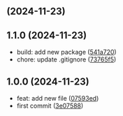 ##  (2024-11-23)




## 1.1.0 (2024-11-23)

* build: add new package ([541a720](https://github.com/zEttOn86/practice-conventional-commits/commit/541a720))
* chore: update .gitignore ([73765f5](https://github.com/zEttOn86/practice-conventional-commits/commit/73765f5))



## 1.0.0 (2024-11-23)

* feat: add new file ([07593ed](https://github.com/zEttOn86/practice-conventional-commits/commit/07593ed))
* first commit ([3e07588](https://github.com/zEttOn86/practice-conventional-commits/commit/3e07588))



